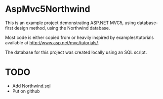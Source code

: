 AspMvc5Northwind
================

This is an example project demonstrating ASP.NET MVC5, using database-first
design method, using the Northwind database.

Most code is either copied from or heavily inspired by examples/tutorials
available at http://www.asp.net/mvc/tutorials/.

The database for this project was created locally using an SQL script.


TODO
====

- Add Northwind.sql 
- Put on github